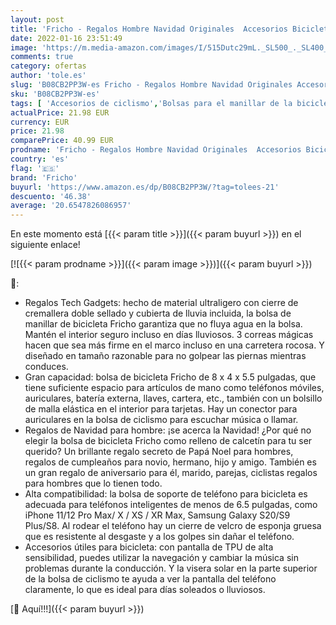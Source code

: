 ```yaml
---
layout: post
title: 'Fricho - Regalos Hombre Navidad Originales  Accesorios Bicicletas Montaña  Bolsa Bicicleta Cuadro de 6.5" teléfono  Gadgets Utiles para Ciclistas  Regalos de Cumpleanos para mi Novio  Dia del Padre Regalos'
date: 2022-01-16 23:51:49
image: 'https://m.media-amazon.com/images/I/515Dutc29mL._SL500_._SL400_.jpg'
comments: true
category: ofertas
author: 'tole.es'
slug: 'B08CB2PP3W-es Fricho - Regalos Hombre Navidad Originales Accesorios...'
sku: 'B08CB2PP3W-es'
tags: [ 'Accesorios de ciclismo','Bolsas para el manillar de la bicicleta','Bolsas, mochilas y alforjas de ciclismo','Ciclismo','Deportes y aire libre','Ropa y equipo para deportes','bicicleta','fricho', ]
actualPrice: 21.98 EUR
currency: EUR
price: 21.98
comparePrice: 40.99 EUR
prodname: 'Fricho - Regalos Hombre Navidad Originales  Accesorios Bicicletas Montaña  Bolsa Bicicleta Cuadro de 6.5" teléfono  Gadgets Utiles para Ciclistas  Regalos de Cumpleanos para mi Novio  Dia del Padre Regalos'
country: 'es'
flag: '🇪🇸'
brand: 'Fricho'
buyurl: 'https://www.amazon.es/dp/B08CB2PP3W/?tag=tolees-21'
descuento: '46.38'
average: '20.6547826086957'
---
```


En este momento está [{{< param title >}}]({{< param buyurl >}}) en el siguiente enlace!

[![{{< param prodname >}}]({{< param image >}})]({{< param buyurl >}})

🔎:

- Regalos Tech Gadgets: hecho de material ultraligero con cierre de cremallera doble sellado y cubierta de lluvia incluida, la bolsa de manillar de bicicleta Fricho garantiza que no fluya agua en la bolsa. Mantén el interior seguro incluso en días lluviosos. 3 correas mágicas hacen que sea más firme en el marco incluso en una carretera rocosa. Y diseñado en tamaño razonable para no golpear las piernas mientras conduces.
- Gran capacidad: bolsa de bicicleta Fricho de 8 x 4 x 5.5 pulgadas, que tiene suficiente espacio para artículos de mano como teléfonos móviles, auriculares, batería externa, llaves, cartera, etc., también con un bolsillo de malla elástica en el interior para tarjetas. Hay un conector para auriculares en la bolsa de ciclismo para escuchar música o llamar.
- Regalos de Navidad para hombre: ¡se acerca la Navidad! ¿Por qué no elegir la bolsa de bicicleta Fricho como relleno de calcetín para tu ser querido? Un brillante regalo secreto de Papá Noel para hombres, regalos de cumpleaños para novio, hermano, hijo y amigo. También es un gran regalo de aniversario para él, marido, parejas, ciclistas regalos para hombres que lo tienen todo.
- Alta compatibilidad: la bolsa de soporte de teléfono para bicicleta es adecuada para teléfonos inteligentes de menos de 6.5 pulgadas, como iPhone 11/12 Pro Max/ X / XS / XR Max, Samsung Galaxy S20/S9 Plus/S8. Al rodear el teléfono hay un cierre de velcro de esponja gruesa que es resistente al desgaste y a los golpes sin dañar el teléfono.
- Accesorios útiles para bicicleta: con pantalla de TPU de alta sensibilidad, puedes utilizar la navegación y cambiar la música sin problemas durante la conducción. Y la visera solar en la parte superior de la bolsa de ciclismo te ayuda a ver la pantalla del teléfono claramente, lo que es ideal para días soleados o lluviosos.

[🛒 Aquí!!!]({{< param buyurl >}})
